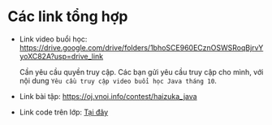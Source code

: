 # Các link tổng hợp

- Link video buổi học: https://drive.google.com/drive/folders/1bhoSCE960ECznOSWSRoqBjrvYyoXC82A?usp=drive_link

    Cần yêu cầu quyền truy cập. Các bạn gửi yêu cầu truy cập cho mình, với nội dung `Yêu cầu truy cập video buổi học Java tháng 10`.

- Link bài tập: https://oj.vnoi.info/contest/haizuka_java

- Link code trên lớp: [Tại đây](./)